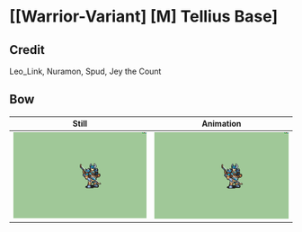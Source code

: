 # [\[Warrior-Variant\] \[M\] Tellius Base]

## Credit

Leo_Link, Nuramon, Spud, Jey the Count

## Bow

| Still | Animation |
| :---: | :-------: |
| ![Bow still](./Bow_000.png) | ![Bow animation](./Bow.gif) |

